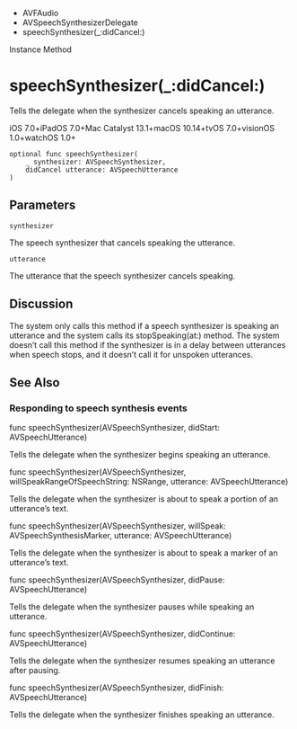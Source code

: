 

- AVFAudio
- AVSpeechSynthesizerDelegate
-  speechSynthesizer(\_:didCancel:) 

Instance Method

# speechSynthesizer(\_:didCancel:)

Tells the delegate when the synthesizer cancels speaking an utterance.

iOS 7.0+iPadOS 7.0+Mac Catalyst 13.1+macOS 10.14+tvOS 7.0+visionOS 1.0+watchOS 1.0+

``` source
optional func speechSynthesizer(
    _ synthesizer: AVSpeechSynthesizer,
    didCancel utterance: AVSpeechUtterance
)
```

## Parameters 

`synthesizer`  

The speech synthesizer that cancels speaking the utterance.

`utterance`  

The utterance that the speech synthesizer cancels speaking.

## Discussion

The system only calls this method if a speech synthesizer is speaking an utterance and the system calls its stopSpeaking(at:) method. The system doesn’t call this method if the synthesizer is in a delay between utterances when speech stops, and it doesn’t call it for unspoken utterances.

## See Also

### Responding to speech synthesis events

func speechSynthesizer(AVSpeechSynthesizer, didStart: AVSpeechUtterance)

Tells the delegate when the synthesizer begins speaking an utterance.

func speechSynthesizer(AVSpeechSynthesizer, willSpeakRangeOfSpeechString: NSRange, utterance: AVSpeechUtterance)

Tells the delegate when the synthesizer is about to speak a portion of an utterance’s text.

func speechSynthesizer(AVSpeechSynthesizer, willSpeak: AVSpeechSynthesisMarker, utterance: AVSpeechUtterance)

Tells the delegate when the synthesizer is about to speak a marker of an utterance’s text.

func speechSynthesizer(AVSpeechSynthesizer, didPause: AVSpeechUtterance)

Tells the delegate when the synthesizer pauses while speaking an utterance.

func speechSynthesizer(AVSpeechSynthesizer, didContinue: AVSpeechUtterance)

Tells the delegate when the synthesizer resumes speaking an utterance after pausing.

func speechSynthesizer(AVSpeechSynthesizer, didFinish: AVSpeechUtterance)

Tells the delegate when the synthesizer finishes speaking an utterance.

